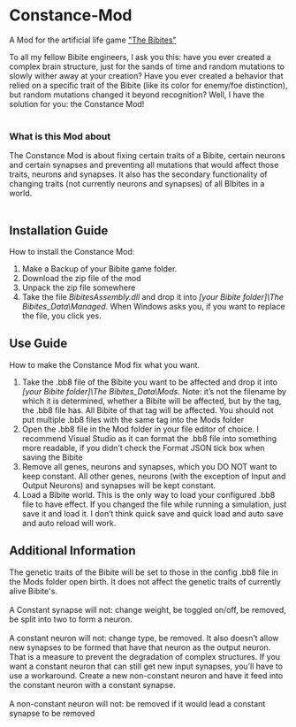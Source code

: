# Constance-Mod
A Mod for the artificial life game ["The Bibites"](https://leocaussan.itch.io/the-bibites)


To all my fellow Bibite engineers, I ask you this: have you ever created a complex brain structure, just for the sands of time and random mutations to slowly wither away at your creation? Have you ever created a behavior that relied on a specific trait of the Bibite (like its color for enemy/foe distinction), but random mutations changed it beyond recognition? Well, I have the solution for you: the Constance Mod! <br /><br />

### What is this Mod about
The Constance Mod is about fixing certain traits of a Bibite, certain neurons and certain synapses and preventing all mutations that would affect those traits, neurons and synapses. It also has the secondary functionality of changing traits (not currently neurons and synapses) of all BIbites in a world. <br /><br />

## Installation Guide
How to install the Constance Mod: 
1)	Make a Backup of your Bibite game folder. 
2)	Download the zip file of the mod
3)	Unpack the zip file somewhere
4) Take the file *BibitesAssembly.dll* and drop it into *[your Bibite folder]\The Bibites_Data\Managed*. When Windows asks you, if you want to replace the file, you click yes. 

## Use Guide
How to make the Constance Mod fix what you want. 
1)	Take the .bb8 file of the Bibite you want to be affected and drop it into *[your Bibite folder]\The Bibites_Data\Mods*. Note: it’s not the filename by which it is determined, whether a Bibite will be affected, but by the tag, the .bb8 file has. All Bibite of that tag will be affected. You should not put multiple .bb8 files with the same tag into the Mods folder
2)	Open the .bb8 file in the Mod folder in your file editor of choice. I recommend Visual Studio as it can format the .bb8 file into something more readable, if you didn’t check the Format JSON tick box when saving the Bibite
3)	Remove all genes, neurons and synapses, which you DO NOT want to keep constant. All other genes, neurons (with the exception of Input and Output Neurons) and synapses will be kept constant. 
4)	Load a Bibite world. This is the only way to load your configured .bb8 file to have effect. If you changed the file while running a simulation, just save it and load it. I don’t think quick save and quick load and auto save and auto reload will work. 

## Additional Information
The genetic traits of the Bibite will be set to those in the config .bb8 file in the Mods folder open birth. It does not affect the genetic traits of currently alive Bibite's. <br /><br />
A Constant synapse will not: change weight, be toggled on/off, be removed, be split into two to form a neuron. <br /><br />
A constant neuron will not: change type, be removed. It also doesn’t allow new synapses to be formed that have that neuron as the output neuron. That is a measure to prevent the degradation of complex structures. If you want a constant neuron that can still get new input synapses, you’ll have to use a workaround. Create a new non-constant neuron and have it feed into the constant neuron with a constant synapse. <br /><br />
A non-constant neuron will not: be removed if it would lead a constant synapse to be removed
